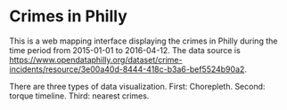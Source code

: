 # Crimes in Philly

This is a web mapping interface displaying the crimes in Philly during the time period from 2015-01-01 to 2016-04-12.
The data source is https://www.opendataphilly.org/dataset/crime-incidents/resource/3e00a40d-8444-418c-b3a6-bef5524b90a2. 

There are three types of data visualization. First: Chorepleth. Second: torque timeline. Third: nearest crimes.  

